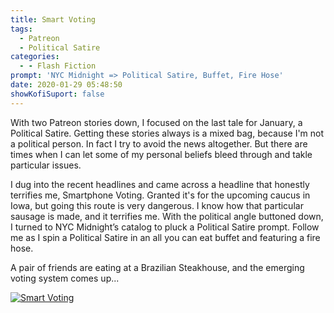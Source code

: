 ```yaml
---
title: Smart Voting
tags:
  - Patreon
  - Political Satire
categories:
  - - Flash Fiction
prompt: 'NYC Midnight => Political Satire, Buffet, Fire Hose'
date: 2020-01-29 05:48:50
showKofiSuport: false
---
```


With two Patreon stories down, I focused on the last tale for January, a Political Satire. Getting these stories always is a mixed bag, because I'm not a political person. In fact I try to avoid the news altogether. But there are times when I can let some of my personal beliefs bleed through and takle particular issues.<!-- more -->

I dug into the recent headlines and came across a headline that honestly terrifies me, Smartphone Voting. Granted it's for the upcoming caucus in Iowa, but going this route is very dangerous. I know how that particular sausage is made, and it terrifies me. With the political angle buttoned down, I turned to NYC Midnight’s catalog to pluck a Political Satire prompt. Follow me as I spin a Political Satire in an all you can eat buffet and featuring a fire hose.

A pair of friends are eating at a Brazilian Steakhouse, and the emerging voting system comes up...

<div class="center">

[![Smart Voting](/images/patreon-flash-fiction/2020/smart-voting.png "Smart Voting")](https://www.patreon.com/posts/33423325)

</div>